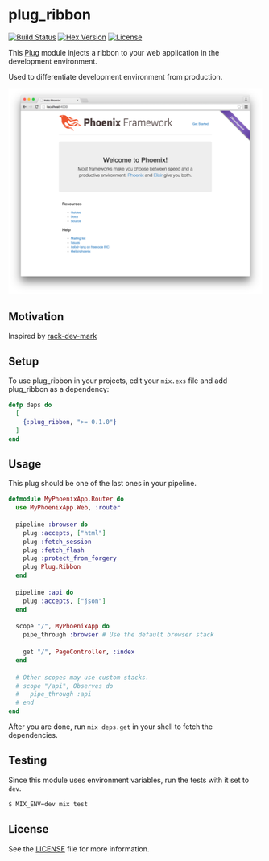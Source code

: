 # plug_ribbon

[![Build Status](https://travis-ci.org/stnly/plug_ribbon.svg?branch=master)](https://travis-ci.org/stnly/plug_ribbon)
[![Hex Version](https://img.shields.io/hexpm/v/plug_ribbon.svg)](https://hex.pm/packages/plug_ribbon)
[![License](https://img.shields.io/badge/license-MIT-blue.svg)](LICENSE)

This [Plug](https://github.com/elixir-lang/plug) module injects a ribbon to your web application in the development environment.

Used to differentiate development environment from production.

![](priv/static/screenshot.png)

## Motivation

Inspired by [rack-dev-mark](https://github.com/dtaniwaki/rack-dev-mark)

## Setup

To use plug_ribbon in your projects, edit your `mix.exs` file and add plug_ribbon as a dependency:

```elixir
defp deps do
  [
    {:plug_ribbon, ">= 0.1.0"}
  ]
end
```

## Usage

This plug should be one of the last ones in your pipeline.

```elixir
defmodule MyPhoenixApp.Router do
  use MyPhoenixApp.Web, :router

  pipeline :browser do
    plug :accepts, ["html"]
    plug :fetch_session
    plug :fetch_flash
    plug :protect_from_forgery
    plug Plug.Ribbon
  end

  pipeline :api do
    plug :accepts, ["json"]
  end

  scope "/", MyPhoenixApp do
    pipe_through :browser # Use the default browser stack

    get "/", PageController, :index
  end

  # Other scopes may use custom stacks.
  # scope "/api", Observes do
  #   pipe_through :api
  # end
end
```

After you are done, run `mix deps.get` in your shell to fetch the dependencies.

## Testing

Since this module uses environment variables, run the tests with it set to `dev`.

```bash
$ MIX_ENV=dev mix test
```

## License

See the [LICENSE](LICENSE) file for more information.

